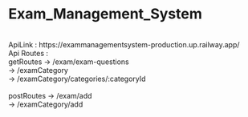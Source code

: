 <h1>Exam_Management_System</h1> <br />
ApiLink : https://exammanagementsystem-production.up.railway.app/  <br />
Api Routes : <br />
getRoutes -> /exam/exam-questions <br />
          -> /examCategory <br />
          -> /examCategory/categories/:categoryId 
<br />
<br />
postRoutes -> /exam/add <br />
           -> /examCategory/add

